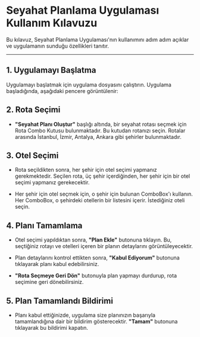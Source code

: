 # Seyahat Planlama Uygulaması Kullanım Kılavuzu

Bu kılavuz, Seyahat Planlama Uygulaması'nın kullanımını adım adım açıklar ve uygulamanın sunduğu özellikleri tanıtır.

---

## 1. Uygulamayı Başlatma

Uygulamayı başlatmak için uygulama dosyasını çalıştırın. Uygulama başladığında, aşağıdaki pencere görüntülenir:



## 2. Rota Seçimi

- **"Seyahat Planı Oluştur"** başlığı altında, bir seyahat rotası seçmek için Rota Combo Kutusu bulunmaktadır. Bu kutudan rotanızı seçin. Rotalar arasında İstanbul, İzmir, Antalya, Ankara gibi şehirler bulunmaktadır.

## 3. Otel Seçimi

- Rota seçildikten sonra, her şehir için otel seçimi yapmanız gerekmektedir. Seçilen rota, üç şehir içerdiğinden, her şehir için bir otel seçimi yapmanız gerekecektir.

- Her şehir için otel seçmek için, o şehir için bulunan ComboBox'ı kullanın. Her ComboBox, o şehirdeki otellerin bir listesini içerir. İstediğiniz oteli seçin.

## 4. Planı Tamamlama

- Otel seçimi yapıldıktan sonra, **"Plan Ekle"** butonuna tıklayın. Bu, seçtiğiniz rotayı ve otelleri içeren bir planın detaylarını görüntüleyecektir.

- Plan detaylarını kontrol ettikten sonra, **"Kabul Ediyorum"** butonuna tıklayarak planı kabul edebilirsiniz. 

- **"Rota Seçmeye Geri Dön"** butonuyla plan yapmayı durdurup, rota seçimine geri dönebilirsiniz.

## 5. Plan Tamamlandı Bildirimi

- Planı kabul ettiğinizde, uygulama size planınızın başarıyla tamamlandığına dair bir bildirim gösterecektir. **"Tamam"** butonuna tıklayarak bu bildirimi kapatın.

